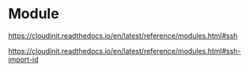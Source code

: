 # Module
https://cloudinit.readthedocs.io/en/latest/reference/modules.html#ssh

https://cloudinit.readthedocs.io/en/latest/reference/modules.html#ssh-import-id
